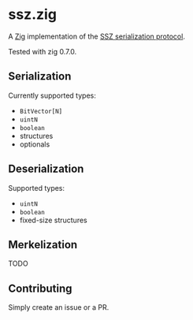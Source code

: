 # ssz.zig
A [Zig](https://ziglang.org) implementation of the [SSZ serialization protocol](https://github.com/ethereum/eth2.0-specs/blob/dev/ssz/simple-serialize.md).

Tested with zig 0.7.0.

## Serialization

Currently supported types:

 * `BitVector[N]`
 * `uintN`
 * `boolean`
 * structures
 * optionals

## Deserialization

Supported types:

 * `uintN`
 * `boolean`
 * fixed-size structures

## Merkelization

TODO

## Contributing

Simply create an issue or a PR.
